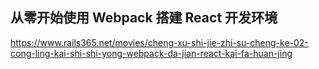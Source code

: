 ## 从零开始使用 Webpack 搭建 React 开发环境

https://www.rails365.net/movies/cheng-xu-shi-jie-zhi-su-cheng-ke-02-cong-ling-kai-shi-shi-yong-webpack-da-jian-react-kai-fa-huan-jing

